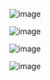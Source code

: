 
![image](https://github.com/user-attachments/assets/caf17b01-e7a0-49e3-b376-2f883eeccf0d)

![image](https://github.com/user-attachments/assets/99189de6-a6c8-4ba6-b7c9-cd7938526479)

![image](https://github.com/user-attachments/assets/5b8f31a5-da70-4372-ae57-cab5adc055be)

![image](https://github.com/user-attachments/assets/f2b3fec4-3e6f-416a-8c4b-b639d7b8e2b5)





